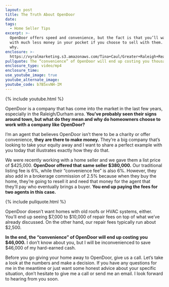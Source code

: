 ```yaml
---
layout: post
title: The Truth About OpenDoor
date:
tags:
  - Home Seller Tips
excerpt: >-
  OpenDoor offers speed and convenience, but the fact is that you’ll walk away
  with much less money in your pocket if you choose to sell with them. Here’s
  why.
enclosure: >-
  https://vyralmarketing.s3.amazonaws.com/Tina+Caul/Greater+Raleigh+Real+Estate-+Open+Door.mp4
pullquote: The “convenience” of OpenDoor will end up costing you thousands.
enclosure_type: video/mp4
enclosure_time:
use_youtube_image: true
youtube_alternate_image:
youtube_code: b7B5xvNH-IM
---
```


{% include youtube.html %}

OpenDoor is a company that has come into the market in the last few years, especially in the Raleigh/Durham area. **You’ve probably seen their signs around town, but what do they mean and why do homeowners choose to work with a company like OpenDoor?**

I’m an agent that believes OpenDoor isn’t there to be a charity or offer convenience, **they are there to make money.** They’re a big company that’s looking to take your equity away and I want to share a perfect example with you today that illustrates exactly how they do that.

We were recently working with a home seller and we gave them a list price of $425,000. **OpenDoor offered that same seller $380,000.** Our traditional listing fee is 6%, while their “convenience fee” is also 6%. However, they also add in a brokerage commission of 2.5% because when they buy the home, they’re going to resell it and need that money for the agent that they’ll pay who eventually brings a buyer. **You end up paying the fees for two agents in this case.**

{% include pullquote.html %}

OpenDoor doesn’t want homes with old roofs or HVAC systems, either. You’ll end up seeing $7,000 to $10,000 of repair fees on top of what we’ve already discussed. On the other hand, our repair fees typically run about $2,500.

**In the end, the “convenience” of OpenDoor will end up costing you $46,000.** I don’t know about you, but I will be inconvenienced to save $46,000 of my hard-earned cash.&nbsp;

Before you go giving your home away to OpenDoor, give us a call. Let’s take a look at the numbers and make a decision. If you have any questions for me in the meantime or just want some honest advice about your specific situation, don’t hesitate to give me a call or send me an email. I look forward to hearing from you soon.<br>&nbsp;